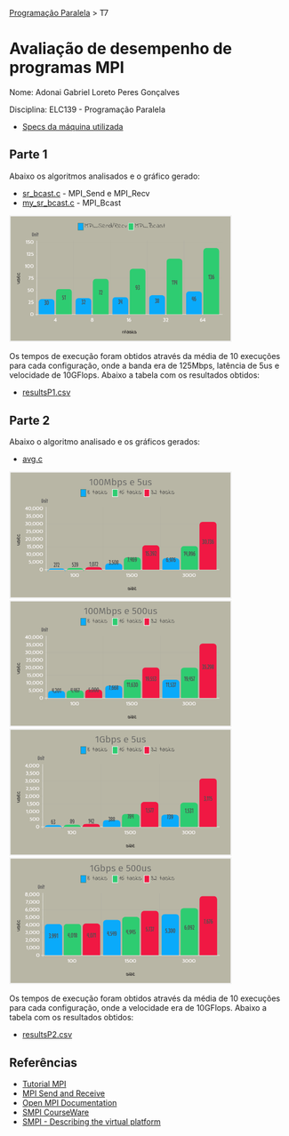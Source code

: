 [Programação Paralela](https://github.com/AndreaInfUFSM/elc139-2019a) > T7

# Avaliação de desempenho de programas MPI

Nome: Adonai Gabriel Loreto Peres Gonçalves

Disciplina: ELC139 - Programação Paralela

- [Specs da máquina utilizada](specs.txt)

## Parte 1

Abaixo os algoritmos analisados e o gráfico gerado:
- [sr_bcast.c](sr_bcast.c) - MPI_Send e MPI_Recv
- [my_sr_bcast.c](my_sr_bcast.c) - MPI_Bcast

<img src="./charts/chartP1.png" width="400">

Os tempos de execução foram obtidos através da média de 10 execuções para cada configuração, onde a banda era de 125Mbps, latência de 5us e velocidade de 10GFlops.
Abaixo a tabela com os resultados obtidos:
- [resultsP1.csv](resultsP1.csv)

## Parte 2

Abaixo o algoritmo analisado e os gráficos gerados:
- [avg.c](avg.c)

<img src="./charts/chartP2.1.png" width="400">
<img src="./charts/chartP2.2.png" width="400">
<img src="./charts/chartP2.3.png" width="400">
<img src="./charts/chartP2.4.png" width="400">

Os tempos de execução foram obtidos através da média de 10 execuções para cada configuração, onde a velocidade era de 10GFlops.
Abaixo a tabela com os resultados obtidos:
- [resultsP2.csv](resultsP2.csv)

## Referências

- [Tutorial MPI](https://computing.llnl.gov/tutorials/mpi/)
- [MPI Send and Receive](http://mpitutorial.com/tutorials/mpi-send-and-receive/)
- [Open MPI Documentation](https://www.open-mpi.org/doc/)
- [SMPI CourseWare](https://simgrid.github.io/SMPI_CourseWare/)
- [SMPI - Describing the virtual platform](http://simgrid.gforge.inria.fr/simgrid/3.20/doc/platform.html)